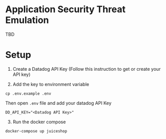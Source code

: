 # Application Security Threat Emulation 
TBD



# Setup

1. Create a Datadog API Key (Follow this instruction to get or create your API key)


2. Add the key to environment variable

```
cp .env.example .env
```

Then open `.env` file and add your datadog API Key

```env
DD_API_KEY="<Datadog API Key>"
```

3. Run the docker compose

```
docker-compose up juiceshop
```